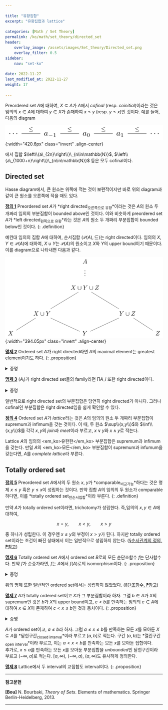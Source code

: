 ```yaml
---

title: "유향집합"
excerpt: "유향집합과 lattice"

categories: [Math / Set Theory]
permalink: /ko/math/set_theory/directed_set
header: 
    overlay_image: /assets/images/Set_theory/Directed_set.png
    overlay_filter: 0.5
sidebar: 
    nav: "set-ko"

date: 2022-11-27
last_modified_at: 2022-11-27
weight: 17

---
```


Preordered set $A$에 대하여, $X\subseteq A$가 $A$에서 *cofinal* (resp. *coinitial*)이라는 것은 임의의 $x\in A$에 대하여 $y\in X$가 존재하여 $x\leq y$ (resp. $y\leq x$)인 것이다. 예를 들어, 다음의 diagram

![cofinal_sequence](/assets/images/Set_theory/Directed_set-1.png){:width="420.6px" class="invert" .align-center}

에서 집합 $\left\\{a\_{2n}\right\\}\_{n\in\mathbb{N}}$, $\left\\{a\_{1000+n}\right\\}\_{n\in\mathbb{N}}$ 등은 모두 cofinal이다.

## Directed set

Hasse diagram에서, 큰 원소는 위쪽에 적는 것이 보편적이지만 바로 위의 diagram과 같이 큰 원소를 오른쪽에 적을 때도 있다.

<ins id="df1">**정의 1**</ins>  Preordered set $A$가 *right directed<sub>오른쪽으로 유향</sub>*이라는 것은 $A$의 원소 두 개짜리 임의의 부분집합이 bounded above인 것이다. 이와 비슷하게 preordered set $A$가 *left directed<sub>왼쪽으로 유향</sub>*라는 것은 $A$의 원소 두 개짜리 부분집합이 bounded below인 것이다.
{: .definition}

예컨대 임의의 집합 $A$에 대하여, 순서집합 $(\mathcal{P}(A),\subseteq)$는 right directed이다. 임의의 $X, Y\in\mathcal{P}(A)$에 대하여, $X\cup Y$는 $\mathcal{P}(A)$의 원소이고 $X$와 $Y$의 upper bound이기 때문이다. 이를 diagram으로 나타내면 다음과 같다.

![directed_system](/assets/images/Set_theory/Directed_set-2.png){:width="394.05px" class="invert" .align-center}

<ins id="pp2">**명제 2**</ins>  Ordered set $A$가 right directed라면 $A$의 maximal element는 greatest element이기도 하다.
{: .proposition}

<details class="proof" markdown="1">
<summary>증명</summary>

$A$가 right directed이므로, 임의의 $x\in A$와 maximal element $a$로 이루어진 집합 $\\{x,a\\}$의 upper bound $y$가 존재한다. 이제 $a$의 maximality에 의하여 $a=y$여야 하므로 $x\leq a$가 성립한다.
</details>

<div class="proposition" markdown="1">

<ins id="pp3">**명제 3**</ins> $(A_i)$가 right directed set들의 family라면 $\prod A\_i$ 또한 right directed이다.

</div>
<details class="proof" markdown="1">
<summary>증명</summary>

$(x\_i),(y\_i)\in\prod A\_i$라 하자. 그럼 각각의 $i$에 대하여, $x\_i,y\_i\in A\_i$이고 $A\_i$는 right directed이므로 $x\_i,y\_i\leq z\_i$이도록 하는 $z\_i\in A\_i$가 존재한다. 이제 $(x\_i),(y\_i)\leq(z\_i)$이므로 $\prod A\_i$ 또한 right directed이다.

</details>

일반적으로 right directed set의 부분집합은 당연히 right directed가 아니다. 그러나 cofinal인 부분집합은 right directed임을 쉽게 확인할 수 있다.

<div class="definition" markdown="1">

<ins id="df4">**정의 4**</ins> Ordered set $A$가 *lattice*라는 것은 $A$의 임의의 원소 두 개짜리 부분집합이 supremum과 infimum을 갖는 것이다. 이 때, 두 원소 $\sup\\{x,y\\}$와 $\inf\\{x,y\\}$를 각각 $x,y$의 *join*과 *meet*이라 부르고, $x\vee y$와 $x\wedge y$로 적는다. 

</div>

Lattice $A$의 임의의 <em_ko>유한한</em_ko> 부분집합은 supremum과 infimum을 갖는다. 만일 $A$의 <em_ko>모든</em_ko> 부분집합이 supremum과 infumum을 갖는다면, $A$를 *complete lattice*라 부른다.

## Totally ordered set

<ins id="df5">**정의 5**</ins> Preordered set $A$에서의 두 원소 $x$, $y$가 *comparable<sub>비교가능</sub>*하다는 것은 명제 <phrase>$x\leq y$ 혹은 $y\leq x$</phrase>이 성립하는 것이다. 만약 집합 $A$의 임의의 두 원소가 comparable하다면, 이를 *totally ordered set<sub>전순서집합</sub>*이라 부른다.
{: .definition}

만약 $A$가 totally ordered set이라면, trichotomy가 성립한다. 즉,임의의 $x, y\in A$에 대하여,  

$$x=y,\qquad x < y,\qquad x > y$$

중 하나가 성립한다. 이 경우엔 $x\leq y$의 부정이 $x > y$가 된다. 하지만 totally ordered set이라는 조건이 빠진 상태에서 이는 일반적으로 성립하지 않는다. ([§순서관계의 정의, ⁋참고](/ko/math/set_theory/order_relations#rmk1))

<ins id="pp6">**명제 6**</ins> Totally ordered set $A$에서 ordered set $B$로의 모든 순단조함수 $f$는 단사함수다. 만약 $f$가 순증가라면, $f$는 $A$에서 $f(A)$로의 isomorphism이다.
{: .proposition}
<details class="proof" markdown="1">
<summary>증명</summary>

$f$가 순단조함수라 하자. 그럼 임의의 $x\neq y$에 대하여, $x > y$ 혹은 $x < y$가 성립하므로, $f(x) > f(y)$ 혹은 $f(x) < f(y)$이고, 따라서 $f(x)\neq f(y)$가 되어 $f$는 단사함수다. 특히 $f$가 순증가라면, 우리는 $f(x)\leq f(y)\implies x\leq y$라는 것을 보여야 하는데, 이는 대우명제가 자명하다.
</details>

위의 명제 또한 일반적인 ordered set에서는 성립하지 않았었다. ([§단조함수, ⁋참고](/ko/math/set_theory/monotone_functions#rmk2))

<ins id="pp7">**명제 7**</ins> $A$가 totally ordered set이고 $X$가 그 부분집합이라 하자. 그럼 $b\in A$가 $X$의 supremum인 것은 $b$가 $X$의 upper bound이고, $c < b$를 만족하는 임의의 $c\in A$에 대하여 $x\in X$이 존재하여 $c < x\leq b$인 것과 동치이다.
{: .proposition}

<details class="proof" markdown="1">
<summary>증명</summary>

자명.

</details>

$A$가 ordered set이고, $a\leq b$라 하자. 그럼 $a\leq x\leq b$를 만족하는 모든 $x$를 모아둔 $X\subseteq A$를 *닫힌구간<sub>closed interval</sub>*이라 부르고 $[a,b]$로 적는다. 구간 $(a,b)$는 *열린구간<sub>open interval</sub>*이라 부르고, 이는 $a < x < b$를 만족하는 모든 $x$를 모아둔 집합이다.  
추가로, $x\leq a$를 만족하는 모든 $x$를 모아둔 부분집합을 *unbounded*인 닫힌구간이라 부르고 $(-\infty, a]$로 적는다. $[a,\infty)$, $(-\infty, a)$, $(a, \infty)$도 유사하게 정의한다. 


<ins id="pp8">**명제 8**</ins> Lattice에서 두 interval의 교집합도 interval이다.
{: .proposition}

---
**참고문헌**

**[Bou]** N. Bourbaki, <i>Theory of Sets</i>. Elements of mathematics. Springer Berlin-Heidelberg, 2013.

---